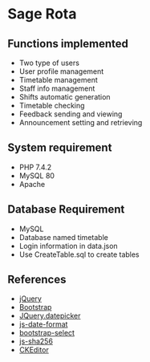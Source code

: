 # Sage Rota

## Functions implemented

- Two type of users
- User profile management
- Timetable management
- Staff info management
- Shifts automatic generation
- Timetable checking
- Feedback sending and viewing
- Announcement setting and retrieving

## System requirement

- PHP 7.4.2
- MySQL 80
- Apache

## Database Requirement

- MySQL
- Database named timetable
- Login information in data.json
- Use CreateTable.sql to create tables

## References

- [jQuery](https://jquery.com/)
- [Bootstrap](https://getbootstrap.com)
- [JQuery.datepicker](https://github.com/gregzhang616/jquery-datepicker)
- [js-date-format](https://github.com/UziTech/js-date-format)
- [bootstrap-select](https://github.com/snapappointments/bootstrap-select/)
- [js-sha256](https://github.com/emn178/js-sha256)
- [CKEditor](https://github.com/ckeditor/ckeditor4)
